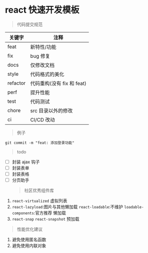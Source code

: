 # react 快速开发模板

> 代码提交规范

| 关键字   | 注释                       |
| -------- | -------------------------- |
| feat     | 新特性/功能                |
| fix      | bug 修复                   |
| docs     | 仅修改文档                 |
| style    | 代码格式的美化             |
| refactor | 代码重构(没有 fix 和 feat) |
| perf     | 提升性能                   |
| test     | 代码测试                   |
| chore    | src 目录以外的修改         |
| ci       | CI/CD 改动                 |

> 例子

```shell
git commit -m "feat: 添加登录功能"
```

> todo

- [ ] 封装 ajax 钩子
- [ ] 封装表单
- [ ] 封装表格
- [ ] 分页助手
  > 社区优秀组件库

1. `react-virtualized` 虚拟列表
2. `react-lazyload`:图片与其他懒加载 `react-loadable`:不维护 `loadable-components`:官方推荐 懒加载
3. `react-snap` `react-snapshot` 预加载

> 性能优化建议

1. 避免使用匿名函数
2. 避免使用内联对象
